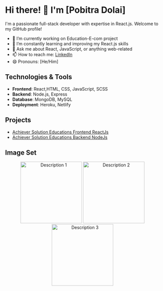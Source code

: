 # Hi there! 👋 I'm [Pobitra Dolai]

I'm a passionate full-stack developer with expertise in React.js. Welcome to my GitHub profile!

- 🔭 I’m currently working on Education-E-com project
- 🌱 I’m constantly learning and improving my React.js skills
- 💬 Ask me about React, JavaScript, or anything web-related
- 📫 How to reach me: [LinkedIn](https://www.linkedin.com/in/pobitra-dolai-214524289?utm_source=share&utm_campaign=share_via&utm_content=profile&utm_medium=android_app)
- 😄 Pronouns: [He/Him]

## Technologies & Tools
- **Frontend**: React,HTML, CSS, JavaScript, SCSS
- **Backend**: Node.js, Express
- **Database**: MongoDB, MySQL
- **Deployment**: Heroku, Netlify

## Projects
- [Achiever Solution Educations Frontend ReactJs](https://github.com/pobitradolai/fornt-end-achiver-real.git)
- [Achiever Solution Educations Backend NodeJs](https://github.com/pobitradolai/sqlconnection-achiver.git)

## Image Set
<!-- Add your images with descriptions -->
<p align="center">
  <img src="link-to-image-1.png" alt="Description 1" width="200" />
  <img src="link-to-image-2.png" alt="Description 2" width="200" />
  <img src="link-to-image-3.png" alt="Description 3" width="200" />
</p>
